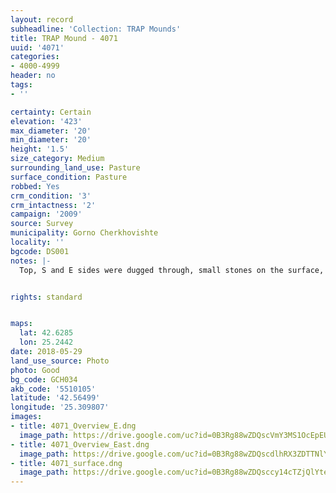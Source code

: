 ```yaml
---
layout: record
subheadline: 'Collection: TRAP Mounds'
title: TRAP Mound - 4071
uuid: '4071'
categories:
- 4000-4999
header: no
tags:
- ''

certainty: Certain
elevation: '423'
max_diameter: '20'
min_diameter: '20'
height: '1.5'
size_category: Medium
surrounding_land_use: Pasture
surface_condition: Pasture
robbed: Yes
crm_condition: '3'
crm_intactness: '2'
campaign: '2009'
source: Survey
municipality: Gorno Cherkhovishte
locality: ''
bgcode: DS001
notes: |-
  Top, S and E sides were dugged through, small stones on the surface, old robbers' trench's.


rights: standard


maps:
  lat: 42.6285
  lon: 25.2442
date: 2018-05-29
land_use_source: Photo
photo: Good
bg_code: GCH034
akb_code: '5510105'
latitude: '42.56499'
longitude: '25.309807'
images:
- title: 4071_Overview_E.dng
  image_path: https://drive.google.com/uc?id=0B3Rg88wZDQscVmY3MS1OcEpEUjg
- title: 4071_Overview_East.dng
  image_path: https://drive.google.com/uc?id=0B3Rg88wZDQscdlhRX3ZDTTNlYXc
- title: 4071_surface.dng
  image_path: https://drive.google.com/uc?id=0B3Rg88wZDQsccy14cTZjQlYteUk
---
```

